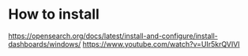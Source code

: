 # How to install


https://opensearch.org/docs/latest/install-and-configure/install-dashboards/windows/
https://www.youtube.com/watch?v=UIr5krQVIVI
